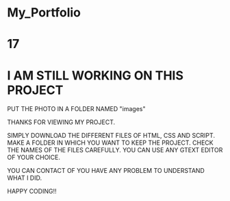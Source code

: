 # My_Portfolio
# 17

# I AM STILL WORKING ON THIS PROJECT

PUT THE PHOTO IN A FOLDER NAMED "images"

THANKS FOR VIEWING MY PROJECT.

SIMPLY DOWNLOAD THE DIFFERENT FILES OF HTML, CSS AND SCRIPT. MAKE A FOLDER IN WHICH YOU WANT TO KEEP THE PROJECT. CHECK THE NAMES OF THE FILES CAREFULLY. YOU CAN USE ANY GTEXT EDITOR OF YOUR CHOICE.

YOU CAN CONTACT OF YOU HAVE ANY PROBLEM TO UNDERSTAND WHAT I DID.

HAPPY CODING!!
